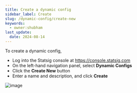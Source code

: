 ```yaml
---
title: Create a dynamic config
sidebar_label: Create
slug: /dynamic-config/create-new
keywords:
  - owner:shubham
last_update:
  date: 2024-08-14
---
```


To create a dynamic config, 
- Log into the Statsig console at https://console.statsig.com 
- On the left-hand navigation panel, select **Dynamic Configs**
- Click the **Create New** button
- Enter a name and description, and click **Create**

![image](https://github.com/user-attachments/assets/f44b281f-be49-46ce-b60d-e68a647274ab)

